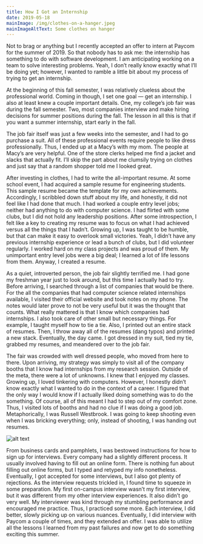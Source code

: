 ```yaml
---
title: How I Got an Internship
date: 2019-05-18
mainImage: /img/clothes-on-a-hanger.jpeg
mainImageAltText: Some clothes on hanger
---
```


Not to brag or anything but I recently accepted an offer to intern at Paycom for the summer of 2019. So that nobody has to ask me: the internship has something to do with software development. I am anticipating working on a team to solve interesting problems. Yeah, I don’t really know exactly what I’ll be doing yet; however, I wanted to ramble a little bit about my process of trying to get an internship.

At the beginning of this fall semester, I was relatively clueless about the professional world. Coming in though, I set one goal — get an internship. I also at least knew a couple important details. One, my college’s job fair was during the fall semester. Two, most companies interview and make hiring decisions for summer positions during the fall. The lesson in all this is that if you want a summer internship, start early in the fall.

The job fair itself was just a few weeks into the semester, and I had to go purchase a suit. All of these professional events require people to like dress professionally. Thus, I ended up at a Macy’s with my mom. The people at Macy’s are very helpful. One of the store clerks helped me find a jacket and slacks that actually fit. I’ll skip the part about me clumsily trying on clothes and just say that a random shopper told me I looked great.

After investing in clothes, I had to write the all-important resume. At some school event, I had acquired a sample resume for engineering students. This sample resume became the template for my own achievements. Accordingly, I scribbled down stuff about my life, and honestly, it did not feel like I had done that much. I had worked a couple entry level jobs; neither had anything to do with computer science. I had flirted with some clubs, but I did not hold any leadership positions. After some introspection, I felt like a key to creating my resume was to focus on what I had achieved versus all the things that I hadn’t. Growing up, I was taught to be humble, but that can make it easy to overlook small victories. Yeah, I didn’t have any previous internship experience or lead a bunch of clubs, but I did volunteer regularly. I worked hard on my class projects and was proud of them. My unimportant entry level jobs were a big deal; I learned a lot of life lessons from them. Anyway, I created a resume.

As a quiet, introverted person, the job fair slightly terrified me. I had gone my freshman year just to look around, but this time I actually had to try. Before arriving, I searched through a list of companies that would be there. For the all the companies that had computer science related internships available, I visited their official website and took notes on my phone. The notes would later prove to not be very useful but it was the thought that counts. What really mattered is that I know which companies had internships. I also took care of other small but necessary things. For example, I taught myself how to tie a tie. Also, I printed out an entire stack of resumes. Then, I throw away all of the resumes (dang typos) and printed a new stack. Eventually, the day came. I got dressed in my suit, tied my tie, grabbed my resumes, and meandered over to the job fair.

The fair was crowded with well dressed people, who moved from here to there. Upon arriving, my strategy was simply to visit all of the company booths that I know had internships from my research session. Outside of the meta, there were a lot of unknowns. I knew that I enjoyed my classes. Growing up, I loved tinkering with computers. However, I honestly didn’t know exactly what I wanted to do in the context of a career. I figured that the only way I would know if I actually liked doing something was to do the something. Of course, all of this meant I had to step out of my comfort zone. Thus, I visited lots of booths and had no clue if I was doing a good job. Metaphorically, I was Russell Westbrook. I was going to keep shooting even when I was bricking everything; only, instead of shooting, I was handing out resumes.

![alt text](/img/westbrook-smile.gif "Russell Westbrook smiling")

From business cards and pamphlets, I was bestowed instructions for how to sign up for interviews. Every company had a slightly different process. It usually involved having to fill out an online form. There is nothing fun about filling out online forms, but I typed and retyped my info nonetheless. Eventually, I got accepted for some interviews, but I also got plenty of rejections. As the interview requests trickled in, I found time to squeeze in some preparation. My first on-campus interview wasn’t my first interview, but it was different from my other interview experiences. It also didn’t go very well. My interviewer was kind through my stumbling performance and encouraged me practice. Thus, I practiced some more. Each interview, I did better, slowly picking up on various nuances. Eventually, I did interview with Paycom a couple of times, and they extended an offer. I was able to utilize all the lessons I learned from my past failures and now get to do something exciting this summer.